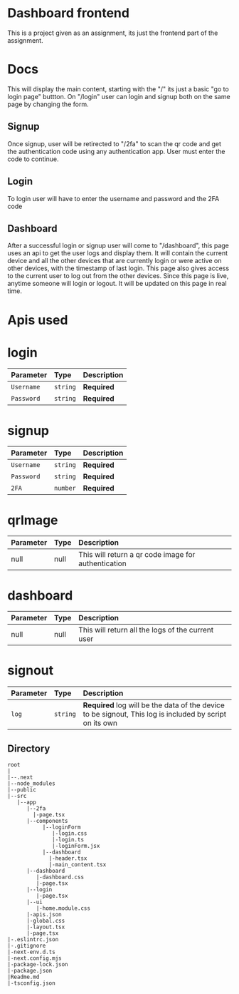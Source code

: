 
# Dashboard frontend

This is a project given as an assignment, its just the frontend part of the assignment.




# Docs

This will display the main content, starting with the "/" its just a basic "go to login page" buttton. On "/login" user can login and signup both on the same page by changing the form. 
## Signup
Once signup, user will be retirected to "/2fa" to scan the qr code and get the authentication code using any authentication app. User must enter the code to continue.
## Login
To login user will have to enter the username and password and the 2FA code

## Dashboard
After a successful login or signup user will come to "/dashboard", this page uses an api to get the user logs and display them. It will contain the current device and all the other devices that are currently login or were active on other devices, with the timestamp of last login.
This page also gives access to the current user to log out from the other devices.
Since this page is live, anytime someone will login or logout. It will be updated on this page in real time.

# Apis used

# login
| Parameter | Type     | Description                |
| :-------- | :------- | :------------------------- |
| `Username` | `string` | **Required** |
| `Password` | `string` | **Required** |

# signup
| Parameter | Type     | Description                |
| :-------- | :------- | :------------------------- |
| `Username` | `string` | **Required** |
| `Password` | `string` | **Required** |
| `2FA` | `number` | **Required** |

# qrImage
| Parameter | Type     | Description                |
| :-------- | :------- | :------------------------- |
| null | null | This will return a qr code image for authentication |

# dashboard
| Parameter | Type     | Description                |
| :-------- | :------- | :------------------------- |
| null | null | This will return all the logs of the current user |

# signout
| Parameter | Type     | Description                |
| :-------- | :------- | :------------------------- |
| `log` | `string` | **Required** log will be the data of the device to be signout, This log is included by script on its own |

## Directory

 ```
 root
 |
 |--.next
 |--node_modules
 |--public
 |--src
    |--app
       |--2fa
         |-page.tsx
       |--components
            |--loginForm
               |-login.css
               |-login.ts
               |-loginForm.jsx
            |--dashboard
              |-header.tsx
              |-main_content.tsx
       |--dashboard
          |-dashboard.css
          |-page.tsx     
       |--login
          |-page.tsx
       |--ui
          |-home.module.css
       |-apis.json
       |-global.css
       |-layout.tsx
       |-page.tsx
 |-.eslintrc.json
 |-.gitignore
 |-next-env.d.ts
 |-next.config.mjs
 |-package-lock.json
 |-package.json
 |Readme.md
 |-tsconfig.json

